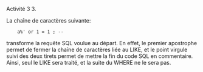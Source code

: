 Activité 3
3.

La chaîne de caractères suivante:

		a%' or 1 = 1 ; -- 
		
transforme la requête SQL voulue au départ.
En effet, le premier apostrophe permet de fermer la chaîne de caractères liée au LIKE,
et le point virgule suivi des deux tirets permet de mettre la fin du code SQL en commentaire.
Ainsi, seul le LIKE sera traité, et la suite du WHERE ne le sera pas.